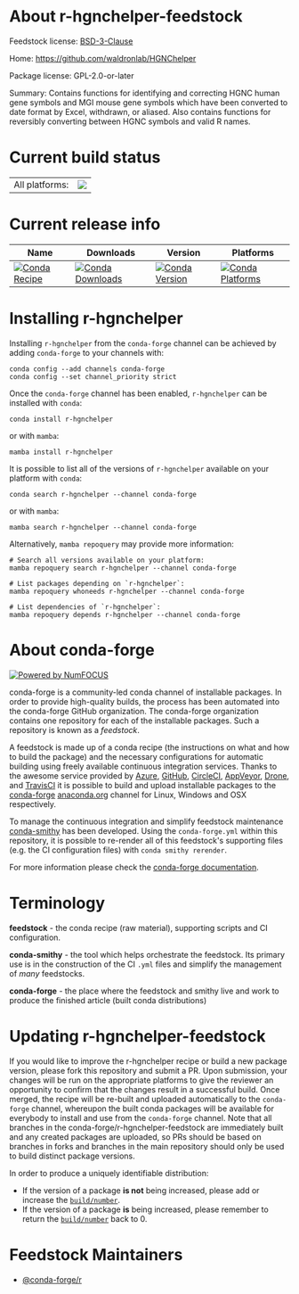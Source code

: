 About r-hgnchelper-feedstock
============================

Feedstock license: [BSD-3-Clause](https://github.com/conda-forge/r-hgnchelper-feedstock/blob/main/LICENSE.txt)

Home: https://github.com/waldronlab/HGNChelper

Package license: GPL-2.0-or-later

Summary: Contains functions for identifying and correcting HGNC human gene symbols and MGI mouse gene symbols which have been converted to date format by Excel, withdrawn, or aliased. Also contains functions for reversibly converting between HGNC symbols and valid R names.

Current build status
====================


<table><tr><td>All platforms:</td>
    <td>
      <a href="https://dev.azure.com/conda-forge/feedstock-builds/_build/latest?definitionId=12650&branchName=main">
        <img src="https://dev.azure.com/conda-forge/feedstock-builds/_apis/build/status/r-hgnchelper-feedstock?branchName=main">
      </a>
    </td>
  </tr>
</table>

Current release info
====================

| Name | Downloads | Version | Platforms |
| --- | --- | --- | --- |
| [![Conda Recipe](https://img.shields.io/badge/recipe-r--hgnchelper-green.svg)](https://anaconda.org/conda-forge/r-hgnchelper) | [![Conda Downloads](https://img.shields.io/conda/dn/conda-forge/r-hgnchelper.svg)](https://anaconda.org/conda-forge/r-hgnchelper) | [![Conda Version](https://img.shields.io/conda/vn/conda-forge/r-hgnchelper.svg)](https://anaconda.org/conda-forge/r-hgnchelper) | [![Conda Platforms](https://img.shields.io/conda/pn/conda-forge/r-hgnchelper.svg)](https://anaconda.org/conda-forge/r-hgnchelper) |

Installing r-hgnchelper
=======================

Installing `r-hgnchelper` from the `conda-forge` channel can be achieved by adding `conda-forge` to your channels with:

```
conda config --add channels conda-forge
conda config --set channel_priority strict
```

Once the `conda-forge` channel has been enabled, `r-hgnchelper` can be installed with `conda`:

```
conda install r-hgnchelper
```

or with `mamba`:

```
mamba install r-hgnchelper
```

It is possible to list all of the versions of `r-hgnchelper` available on your platform with `conda`:

```
conda search r-hgnchelper --channel conda-forge
```

or with `mamba`:

```
mamba search r-hgnchelper --channel conda-forge
```

Alternatively, `mamba repoquery` may provide more information:

```
# Search all versions available on your platform:
mamba repoquery search r-hgnchelper --channel conda-forge

# List packages depending on `r-hgnchelper`:
mamba repoquery whoneeds r-hgnchelper --channel conda-forge

# List dependencies of `r-hgnchelper`:
mamba repoquery depends r-hgnchelper --channel conda-forge
```


About conda-forge
=================

[![Powered by
NumFOCUS](https://img.shields.io/badge/powered%20by-NumFOCUS-orange.svg?style=flat&colorA=E1523D&colorB=007D8A)](https://numfocus.org)

conda-forge is a community-led conda channel of installable packages.
In order to provide high-quality builds, the process has been automated into the
conda-forge GitHub organization. The conda-forge organization contains one repository
for each of the installable packages. Such a repository is known as a *feedstock*.

A feedstock is made up of a conda recipe (the instructions on what and how to build
the package) and the necessary configurations for automatic building using freely
available continuous integration services. Thanks to the awesome service provided by
[Azure](https://azure.microsoft.com/en-us/services/devops/), [GitHub](https://github.com/),
[CircleCI](https://circleci.com/), [AppVeyor](https://www.appveyor.com/),
[Drone](https://cloud.drone.io/welcome), and [TravisCI](https://travis-ci.com/)
it is possible to build and upload installable packages to the
[conda-forge](https://anaconda.org/conda-forge) [anaconda.org](https://anaconda.org/)
channel for Linux, Windows and OSX respectively.

To manage the continuous integration and simplify feedstock maintenance
[conda-smithy](https://github.com/conda-forge/conda-smithy) has been developed.
Using the ``conda-forge.yml`` within this repository, it is possible to re-render all of
this feedstock's supporting files (e.g. the CI configuration files) with ``conda smithy rerender``.

For more information please check the [conda-forge documentation](https://conda-forge.org/docs/).

Terminology
===========

**feedstock** - the conda recipe (raw material), supporting scripts and CI configuration.

**conda-smithy** - the tool which helps orchestrate the feedstock.
                   Its primary use is in the construction of the CI ``.yml`` files
                   and simplify the management of *many* feedstocks.

**conda-forge** - the place where the feedstock and smithy live and work to
                  produce the finished article (built conda distributions)


Updating r-hgnchelper-feedstock
===============================

If you would like to improve the r-hgnchelper recipe or build a new
package version, please fork this repository and submit a PR. Upon submission,
your changes will be run on the appropriate platforms to give the reviewer an
opportunity to confirm that the changes result in a successful build. Once
merged, the recipe will be re-built and uploaded automatically to the
`conda-forge` channel, whereupon the built conda packages will be available for
everybody to install and use from the `conda-forge` channel.
Note that all branches in the conda-forge/r-hgnchelper-feedstock are
immediately built and any created packages are uploaded, so PRs should be based
on branches in forks and branches in the main repository should only be used to
build distinct package versions.

In order to produce a uniquely identifiable distribution:
 * If the version of a package **is not** being increased, please add or increase
   the [``build/number``](https://docs.conda.io/projects/conda-build/en/latest/resources/define-metadata.html#build-number-and-string).
 * If the version of a package **is** being increased, please remember to return
   the [``build/number``](https://docs.conda.io/projects/conda-build/en/latest/resources/define-metadata.html#build-number-and-string)
   back to 0.

Feedstock Maintainers
=====================

* [@conda-forge/r](https://github.com/conda-forge/r/)

